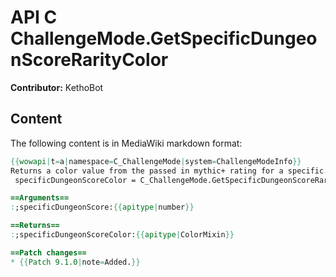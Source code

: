 # API C ChallengeMode.GetSpecificDungeonScoreRarityColor

**Contributor:** KethoBot

## Content

The following content is in MediaWiki markdown format:

```mediawiki
{{wowapi|t=a|namespace=C_ChallengeMode|system=ChallengeModeInfo}}
Returns a color value from the passed in mythic+ rating for a specific dungeon.
 specificDungeonScoreColor = C_ChallengeMode.GetSpecificDungeonScoreRarityColor(specificDungeonScore)

==Arguments==
:;specificDungeonScore:{{apitype|number}}

==Returns==
:;specificDungeonScoreColor:{{apitype|ColorMixin}}

==Patch changes==
* {{Patch 9.1.0|note=Added.}}
```